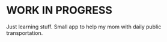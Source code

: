# WORK IN PROGRESS

Just learning stuff. Small app to help my mom with daily public transportation.
